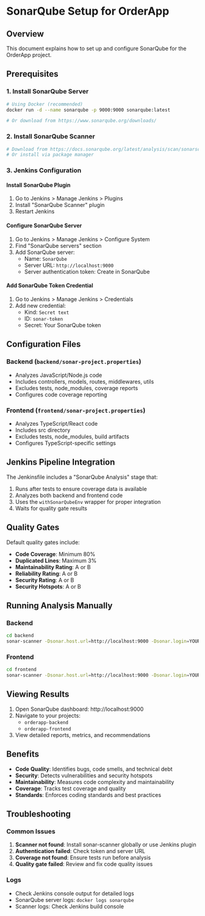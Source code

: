 # SonarQube Setup for OrderApp

## Overview
This document explains how to set up and configure SonarQube for the OrderApp project.

## Prerequisites

### 1. Install SonarQube Server
```bash
# Using Docker (recommended)
docker run -d --name sonarqube -p 9000:9000 sonarqube:latest

# Or download from https://www.sonarqube.org/downloads/
```

### 2. Install SonarQube Scanner
```bash
# Download from https://docs.sonarqube.org/latest/analysis/scan/sonarscanner/
# Or install via package manager
```

### 3. Jenkins Configuration

#### Install SonarQube Plugin
1. Go to Jenkins > Manage Jenkins > Plugins
2. Install "SonarQube Scanner" plugin
3. Restart Jenkins

#### Configure SonarQube Server
1. Go to Jenkins > Manage Jenkins > Configure System
2. Find "SonarQube servers" section
3. Add SonarQube server:
   - Name: `SonarQube`
   - Server URL: `http://localhost:9000`
   - Server authentication token: Create in SonarQube

#### Add SonarQube Token Credential
1. Go to Jenkins > Manage Jenkins > Credentials
2. Add new credential:
   - Kind: `Secret text`
   - ID: `sonar-token`
   - Secret: Your SonarQube token

## Configuration Files

### Backend (`backend/sonar-project.properties`)
- Analyzes JavaScript/Node.js code
- Includes controllers, models, routes, middlewares, utils
- Excludes tests, node_modules, coverage reports
- Configures code coverage reporting

### Frontend (`frontend/sonar-project.properties`)
- Analyzes TypeScript/React code
- Includes src directory
- Excludes tests, node_modules, build artifacts
- Configures TypeScript-specific settings

## Jenkins Pipeline Integration

The Jenkinsfile includes a "SonarQube Analysis" stage that:
1. Runs after tests to ensure coverage data is available
2. Analyzes both backend and frontend code
3. Uses the `withSonarQubeEnv` wrapper for proper integration
4. Waits for quality gate results

## Quality Gates

Default quality gates include:
- **Code Coverage**: Minimum 80%
- **Duplicated Lines**: Maximum 3%
- **Maintainability Rating**: A or B
- **Reliability Rating**: A or B
- **Security Rating**: A or B
- **Security Hotspots**: A or B

## Running Analysis Manually

### Backend
```bash
cd backend
sonar-scanner -Dsonar.host.url=http://localhost:9000 -Dsonar.login=YOUR_TOKEN
```

### Frontend
```bash
cd frontend
sonar-scanner -Dsonar.host.url=http://localhost:9000 -Dsonar.login=YOUR_TOKEN
```

## Viewing Results

1. Open SonarQube dashboard: http://localhost:9000
2. Navigate to your projects:
   - `orderapp-backend`
   - `orderapp-frontend`
3. View detailed reports, metrics, and recommendations

## Benefits

- **Code Quality**: Identifies bugs, code smells, and technical debt
- **Security**: Detects vulnerabilities and security hotspots
- **Maintainability**: Measures code complexity and maintainability
- **Coverage**: Tracks test coverage and quality
- **Standards**: Enforces coding standards and best practices

## Troubleshooting

### Common Issues
1. **Scanner not found**: Install sonar-scanner globally or use Jenkins plugin
2. **Authentication failed**: Check token and server URL
3. **Coverage not found**: Ensure tests run before analysis
4. **Quality gate failed**: Review and fix code quality issues

### Logs
- Check Jenkins console output for detailed logs
- SonarQube server logs: `docker logs sonarqube`
- Scanner logs: Check Jenkins build console 